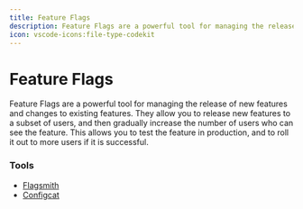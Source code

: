 ```yaml
---
title: Feature Flags
description: Feature Flags are a powerful tool for managing the release of new features and changes to existing features.
icon: vscode-icons:file-type-codekit
---
```


# Feature Flags

Feature Flags are a powerful tool for managing the release of new features and changes to existing features. They allow you to release new features to a subset of users, and then gradually increase the number of users who can see the feature. This allows you to test the feature in production, and to roll it out to more users if it is successful.

### Tools

- [Flagsmith](https://flagsmith.com/)
- [Configcat](https://configcat.com/)